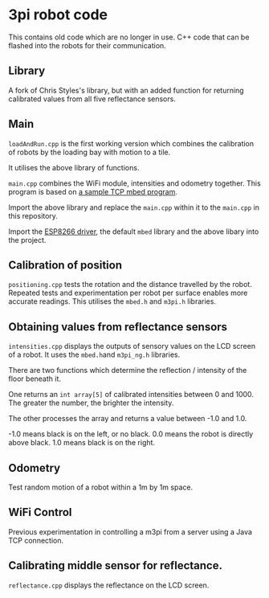 # 3pi robot code

This contains old code which are no longer in use. C++ code that can be flashed into the robots for their communication.

## Library

A fork of Chris Styles's library, but with an added function for returning calibrated values from all five reflectance sensors.

## Main

`loadAndRun.cpp` is the first working version which combines the calibration of robots by the loading bay with motion to a tile.

It utilises the above library of functions.

`main.cpp` combines the WiFi module, intensities and odometry together. This program is based on [a sample TCP mbed program](https://developer.mbed.org/teams/ST/code/mbed-os-tcp-server-example/).

Import the above library and replace the `main.cpp` within it to the `main.cpp` in this repository.

Import the [ESP8266 driver](https://developer.mbed.org/teams/ESP8266/code/esp8266-driver/), the default `mbed` library and the above libary into the project.


## Calibration of position

`positioning.cpp` tests the rotation and the distance travelled by the robot. Repeated tests and experimentation per robot per surface enables more accurate readings. This utilises the `mbed.h` and `m3pi.h` libraries.

## Obtaining values from reflectance sensors

`intensities.cpp` displays the outputs of sensory values on the LCD screen of a robot. It uses the `mbed.h`and `m3pi_ng.h` libraries.

There are two functions which determine the reflection / intensity of the floor beneath it.

One returns an `int array[5]` of calibrated intensities between 0 and 1000. The greater the number, the brighter the intensity.

The other processes the array and returns a value between -1.0 and 1.0.

-1.0 means black is on the left, or no black.
0.0 means the robot is directly above black.
1.0 means black is on the right.

## Odometry

Test random motion of a robot within a 1m by 1m space.

## WiFi Control

Previous experimentation in controlling a m3pi from a server using a Java TCP connection.

## Calibrating middle sensor for reflectance.

`reflectance.cpp` displays the reflectance on the LCD screen.
